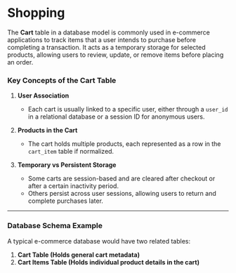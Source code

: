 # **Shopping**

The **Cart** table in a database model is commonly used in e-commerce applications to track items that a user intends to purchase before completing a transaction. It acts as a temporary storage for selected products, allowing users to review, update, or remove items before placing an order.

### **Key Concepts of the Cart Table**

1. **User Association**  
   - Each cart is usually linked to a specific user, either through a `user_id` in a relational database or a session ID for anonymous users.
   
2. **Products in the Cart**  
   - The cart holds multiple products, each represented as a row in the `cart_item` table if normalized.

3. **Temporary vs Persistent Storage**  
   - Some carts are session-based and are cleared after checkout or after a certain inactivity period.
   - Others persist across user sessions, allowing users to return and complete purchases later.

---

### **Database Schema Example**

A typical e-commerce database would have two related tables:
1. **Cart Table (Holds general cart metadata)**
2. **Cart Items Table (Holds individual product details in the cart)**
